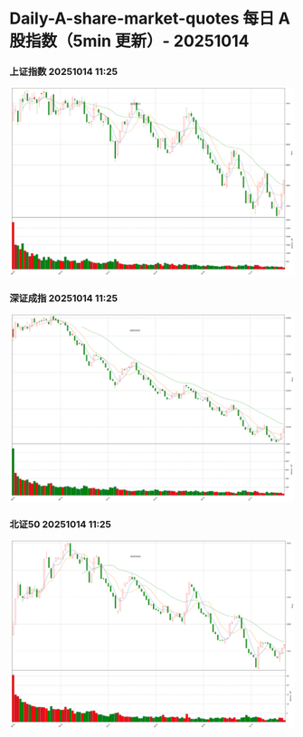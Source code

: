 
# Daily-A-share-market-quotes 每日 A 股指数（5min 更新）- 20251014

### 上证指数 20251014 11:25
![](./fig/2025/10/20251014-sh000001.png)

### 深证成指 20251014 11:25
![](./fig/2025/10/20251014-sz399001.png)

### 北证50 20251014 11:25
![](./fig/2025/10/20251014-bj899050.png)
